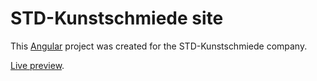 # STD-Kunstschmiede site

This [Angular](https://angular.io/) project was created for the STD-Kunstschmiede company.

[Live preview](http://std-kunstschmiede.pl/).
